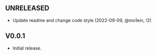 
## UNRELEASED

* Update readme and change code style (2022-09-09, @mo1ein, !2)

## V0.0.1

* Initial release.